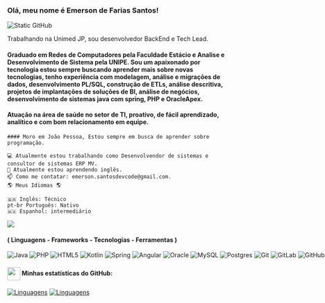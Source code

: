
### Olá, meu nome é Emerson de Farias Santos!

<img src="https://img.shields.io/static/v1?label=Overview&message=Emersonfarias93&color=f8efd4&style=for-the-badge&logo=GitHub" alt="Static GitHub">

<p>Trabalhando na Unimed JP, sou desenvolvedor BackEnd e Tech Lead.</p>

#### Graduado em Redes de Computadores pela Faculdade Estácio e Analise e Desenvolvimento de Sistema pela UNIPE. Sou um apaixonado por tecnologia estou sempre buscando aprender mais sobre novas tecnologias, tenho experiência com modelagem, análise e migrações de dados, desenvolvimento PL/SQL, construção de ETLs, análise descritiva, projetos de implantações de soluções de BI, análise de negócios, desenvolvimento de sistemas java com spring, PHP e OracleApex. 

#### Atuação na área de saúde no setor de TI, proativo, de fácil aprendizado, analítico e com bom relacionamento em equipe.

```
#### Moro em João Pessoa, Estou sempre em busca de aprender sobre programação.

💻 Atualmente estou trabalhando como Desenvolvendor de sistemas e consultor de sistemas ERP MV.
🌱 Atualmente estou aprendendo inglês.
📫 Como me contatar: emerson.santosdevcode@gmail.com.
🌎 Meus Idiomas 🌎

🇧🇷 Inglês: Técnico
pt-br Português: Nativo
🇲🇽 Espanhol: intermediário

```

<a href="https://visitorbadge.io/status?path=https%3A%2F%2Fgithub.com/Emersonfarias93%22"></a>
<img src="https://api.visitorbadge.io/api/combined?path=https%3A%2F%2Fgithub.com/Emersonfarias93&label=Visitantes%20(HOJE%2FTotal)&labelColor=%2380000e&countColor=%2380000e&labelStyle=up">

<div style="width: max-content;">


#### ( Linguagens - Frameworks - Tecnologias - Ferramentas )

![Java](https://img.shields.io/badge/java-%23ED8B00.svg?style=for-the-badge&logo=openjdk&logoColor=white)
![PHP](https://img.shields.io/badge/php-%23777BB4.svg?style=for-the-badge&logo=php&logoColor=white)
![HTML5](https://img.shields.io/badge/html5-%23E34F26.svg?style=for-the-badge&logo=html5&logoColor=white)
![Kotlin](https://img.shields.io/badge/kotlin-%237F52FF.svg?style=for-the-badge&logo=kotlin&logoColor=white)
![Spring](https://img.shields.io/badge/spring-%236DB33F.svg?style=for-the-badge&logo=spring&logoColor=white)
![Angular](https://img.shields.io/badge/angular-%23DD0031.svg?style=for-the-badge&logo=angular&logoColor=white)
![Oracle](https://img.shields.io/badge/Oracle-F80000?style=for-the-badge&logo=oracle&logoColor=white)
![MySQL](https://img.shields.io/badge/mysql-4479A1.svg?style=for-the-badge&logo=mysql&logoColor=white)
![Postgres](https://img.shields.io/badge/postgres-%23316192.svg?style=for-the-badge&logo=postgresql&logoColor=white)
![Git](https://img.shields.io/badge/git-%23F05033.svg?style=for-the-badge&logo=git&logoColor=white)
![GitLab](https://img.shields.io/badge/gitlab-%23181717.svg?style=for-the-badge&logo=gitlab&logoColor=white)
![GitHub](https://img.shields.io/badge/github-%23121011.svg?style=for-the-badge&logo=github&logoColor=white)

#### <img src="https://github.githubassets.com/images/modules/logos_page/GitHub-Mark.png" width="30" style="vertical-align: middle;"> Minhas estatísticas do GitHub:
[![Linguagens](https://github-readme-stats.vercel.app/api?username=Emersonfarias93&show_icons=true&locale=pt-BR&&theme=dark)](https://github.com/Emersonfarias93?tab=repositories)
[![Linguagens](https://github-readme-stats.vercel.app/api/top-langs/?username=Emersonfarias93&layout=compact&locale=pt-BR&&theme=dark)](https://github.com/Emersonfarias93?tab=repositories)

</div>
